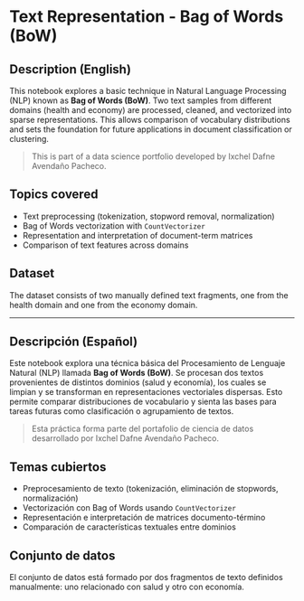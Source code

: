 # Text Representation - Bag of Words (BoW)

## Description (English)

This notebook explores a basic technique in Natural Language Processing (NLP) known as **Bag of Words (BoW)**. Two text samples from different domains (health and economy) are processed, cleaned, and vectorized into sparse representations. This allows comparison of vocabulary distributions and sets the foundation for future applications in document classification or clustering.

> This is part of a data science portfolio developed by Ixchel Dafne Avendaño Pacheco.

## Topics covered

- Text preprocessing (tokenization, stopword removal, normalization)
- Bag of Words vectorization with `CountVectorizer`
- Representation and interpretation of document-term matrices
- Comparison of text features across domains

## Dataset

The dataset consists of two manually defined text fragments, one from the health domain and one from the economy domain.

---

## Descripción (Español)

Este notebook explora una técnica básica del Procesamiento de Lenguaje Natural (NLP) llamada **Bag of Words (BoW)**. Se procesan dos textos provenientes de distintos dominios (salud y economía), los cuales se limpian y se transforman en representaciones vectoriales dispersas. Esto permite comparar distribuciones de vocabulario y sienta las bases para tareas futuras como clasificación o agrupamiento de textos.

> Esta práctica forma parte del portafolio de ciencia de datos desarrollado por Ixchel Dafne Avendaño Pacheco.

## Temas cubiertos

- Preprocesamiento de texto (tokenización, eliminación de stopwords, normalización)
- Vectorización con Bag of Words usando `CountVectorizer`
- Representación e interpretación de matrices documento-término
- Comparación de características textuales entre dominios

## Conjunto de datos

El conjunto de datos está formado por dos fragmentos de texto definidos manualmente: uno relacionado con salud y otro con economía.
